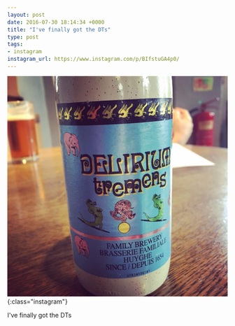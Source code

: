 ```yaml
---
layout: post
date: 2016-07-30 18:14:34 +0000
title: "I've finally got the DTs"
type: post
tags:
- instagram
instagram_url: https://www.instagram.com/p/BIfstuGA4p0/
---
```


![Instagram - BIfstuGA4p0](/assets/BIfstuGA4p0.jpg){:class="instagram"}

I've finally got the DTs
